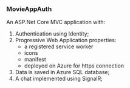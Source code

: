 ### MovieAppAuth ###

An ASP.Net Core MVC application with:

1. Authentication using Identity;
2. Progressive Web Application properties: 
    * a registered service worker
    * icons
    * manifest
    * deployed on Azure for https connection
3. Data is saved in Azure SQL database;
4. A chat implemented using SignalR;
